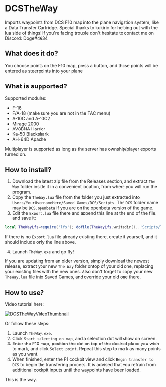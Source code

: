 # DCSTheWay
Imports waypoints from DCS F10 map into the plane navigation system, like a Data Transfer Cartridge.
Special thanks to kukiric for helping out with the lua side of things! If you're facing trouble don't hesitate to contact me on Discord: Doge#4634

## What does it do?
You choose points on the F10 map, press a button, and those points will be entered as steerpoints into your plane.  

## What is supported?
Supported modules:
* F-16 
* F/A-18 (make sure you are not in the TAC menu)
* A-10C and A-10C2
* Mirage 2000
* AV8BNA Harrier
* Ka-50 Blackshark
* AH-64D Apache 
 
Multiplayer is supported as long as the server has ownship/player exports turned on.

## How to install?
1. Download the latest zip file from the Releases section, and extract `The Way` folder inside it in a convenient location, from where you will run the program. 
2. Copy the `TheWay.lua` file from the folder you just extracted into `Users/YourUsernameHere/Saved Games/DCS/Scripts`. The `DCS` folder name may be `DCS.openbeta` if you are on the openbeta version of the game.
3. Edit the `Export.lua` file there and append this line at the end of the file, and save it:
  ```lua
  local TheWayLfs=require('lfs'); dofile(TheWayLfs.writedir()..'Scripts/TheWay.lua')
  ```
   If there is no `Export.lua` file already existing there, create it yourself, and it should include only the line above.

4. Launch `TheWay.exe` and go fly!

If you are updating from an older version, simply download the newest release, extract your new `The Way` folder ontop of your old one, replacing your existing files with the new ones. Also don't forget to copy your new `TheWay.lua` file into Saved Games, and override your old one there.

## How to use? 
Video tutorial here:

[![DCSTheWayVideoThumbnail](http://img.youtube.com/vi/0PHWXWClENQ/0.jpg)](http://www.youtube.com/watch?v=0PHWXWClENQ)

Or follow these steps:
1. Launch `TheWay.exe`.
2. Click `Start selecting on map`, and a selection dot will show on screen.
3. Enter the F10 map, position the dot on top of the desired place you wish to mark, and click `Select point`.
Repeat this step to mark as many points as you want.
4. When finished, enter the F1 cockpit view and click `Begin transfer to DCS` to begin the transfering process.
It is advised that you refrain from additional cockpit inputs until the waypoints have been loaded.

This is the way.
